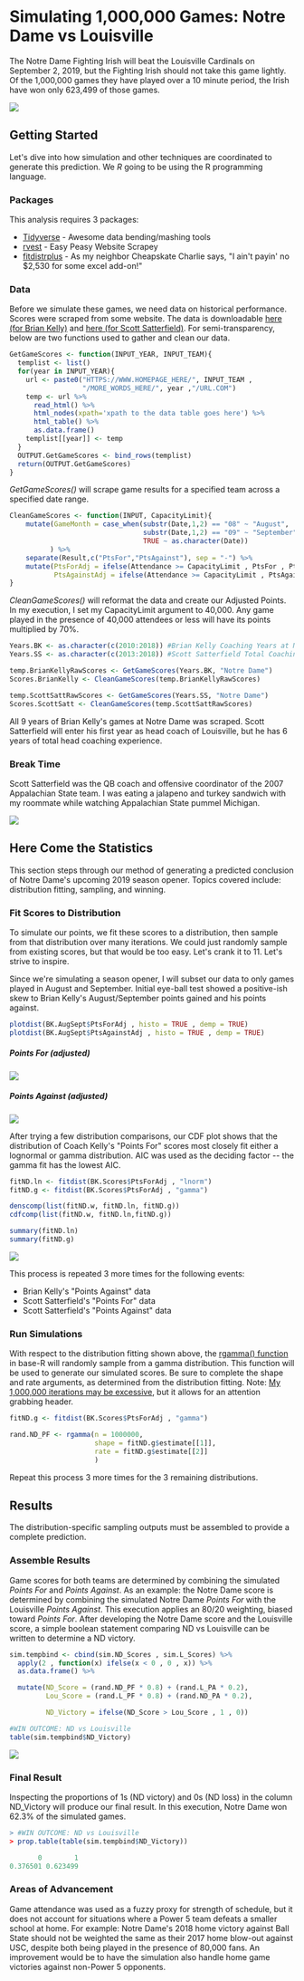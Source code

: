 # Simulating 1,000,000 Games: Notre Dame vs Louisville

The Notre Dame Fighting Irish will beat the Louisville Cardinals on September 2, 2019, but the Fighting Irish should not take this game lightly. Of the 1,000,000 games they have played over a 10 minute period, the Irish have won only 623,499 of those games.



![](https://raw.githubusercontent.com/Vincent-Chung/Predicting-2019-ND-vs-Louisville/master/ReadMe_Images/SLACT.png)



## Getting Started

Let's dive into how simulation and other techniques are coordinated to generate this prediction. We *R* going to be using the R programming language.

### Packages

This analysis requires 3 packages:

* [Tidyverse](https://www.tidyverse.org/packages/) - Awesome data bending/mashing tools
* [rvest](https://cran.r-project.org/web/packages/rvest/rvest.pdf) - Easy Peasy Website Scrapey
* [fitdistrplus](https://cran.r-project.org/web/packages/fitdistrplus/fitdistrplus.pdf) - As my neighbor Cheapskate Charlie says, "I ain't payin' no $2,530 for some excel add-on!"

### Data

Before we simulate these games, we need data on historical performance. Scores were scraped from some website. The data is downloadable [here (for Brian Kelly)](https://github.com/Vincent-Chung/Predicting-2019-ND-vs-Louisville/blob/master/Data_BrianKellyScores.csv) and [here (for Scott Satterfield)](https://github.com/Vincent-Chung/Predicting-2019-ND-vs-Louisville/blob/master/Data_ScottSattScores.csv). For semi-transparency, below are two functions used to gather and clean our data. 

``` R
GetGameScores <- function(INPUT_YEAR, INPUT_TEAM){
  templist <- list() 
  for(year in INPUT_YEAR){    
    url <- paste0("HTTPS://WWW.HOMEPAGE_HERE/", INPUT_TEAM ,
                  "/MORE_WORDS_HERE/", year ,"/URL.COM")
    temp <- url %>%
      read_html() %>%
      html_nodes(xpath='xpath to the data table goes here') %>%
      html_table() %>%
      as.data.frame()
    templist[[year]] <- temp
  }
  OUTPUT.GetGameScores <- bind_rows(templist)
  return(OUTPUT.GetGameScores)
}
```

*GetGameScores()* will scrape game results for a specified team across a specified date range.

```R
CleanGameScores <- function(INPUT, CapacityLimit){
    mutate(GameMonth = case_when(substr(Date,1,2) == "08" ~ "August",
               					 substr(Date,1,2) == "09" ~ "September",
               				     TRUE ~ as.character(Date))
          ) %>%
    separate(Result,c("PtsFor","PtsAgainst"), sep = "-") %>%
    mutate(PtsForAdj = ifelse(Attendance >= CapacityLimit , PtsFor , PtsFor * 0.70),
           PtsAgainstAdj = ifelse(Attendance >= CapacityLimit , PtsAgainst , PtsAgainst * 0.70))
}

```

*CleanGameScores()* will reformat the data and create our Adjusted Points. In my execution, I set my CapacityLimit argument to 40,000. Any game played in the presence of 40,000 attendees or less will have its points multiplied by 70%.

```R
Years.BK <- as.character(c(2010:2018)) #Brian Kelly Coaching Years at ND
Years.SS <- as.character(c(2013:2018)) #Scott Satterfield Total Coaching Years

temp.BrianKellyRawScores <- GetGameScores(Years.BK, "Notre Dame")
Scores.BrianKelly <- CleanGameScores(temp.BrianKellyRawScores)

temp.ScottSattRawScores <- GetGameScores(Years.SS, "Notre Dame")
Scores.ScottSatt <- CleanGameScores(temp.ScottSattRawScores)

```

All 9 years of Brian Kelly's games at Notre Dame was scraped. Scott Satterfield will enter his first year as head coach of  Louisville, but he has 6 years of total head coaching experience.

### Break Time

Scott Satterfield was the QB coach and offensive coordinator of the 2007 Appalachian State team. I was eating a jalapeno and turkey sandwich with my roommate while watching Appalachian State pummel Michigan.

[![](https://raw.githubusercontent.com/Vincent-Chung/Predicting-2019-ND-vs-Louisville/master/ReadMe_Images/2020-05-22%2018_40_48-Window.png)](https://www.youtube.com/watch?v=N9zpDEsqrbs)



## Here Come the Statistics

This section steps through our method of generating a predicted conclusion of Notre Dame's upcoming 2019 season opener. Topics covered include: distribution fitting, sampling, and winning.

### Fit Scores to Distribution

To simulate our points, we fit these scores to a distribution, then  sample from that distribution over many iterations. We could just  randomly sample from existing scores, but that would be too easy. Let's  crank it to 11. Let's strive to inspire.

Since we're simulating a season opener, I will subset our data to only games played in August and September. Initial eye-ball test showed a positive-ish skew to Brian Kelly's August/September points gained and his points against.

``` R
plotdist(BK.AugSept$PtsForAdj , histo = TRUE , demp = TRUE)    
plotdist(BK.AugSept$PtsAgainstAdj , histo = TRUE , demp = TRUE) 
```

##### Points For (adjusted)

![](https://raw.githubusercontent.com/Vincent-Chung/Predicting-2019-ND-vs-Louisville/master/ReadMe_Images/DistBrianKellyPtsFor.png)

##### Points Against (adjusted)

![](https://raw.githubusercontent.com/Vincent-Chung/Predicting-2019-ND-vs-Louisville/master/ReadMe_Images/DistBrianKellyPtsAgainst.png)

After trying a few distribution comparisons, our CDF plot shows that the distribution of Coach Kelly's "Points For" scores most closely fit either a lognormal or gamma distribution. AIC was used as the deciding factor -- the gamma fit has the lowest AIC.

```R
fitND.ln <- fitdist(BK.Scores$PtsForAdj , "lnorm")
fitND.g <- fitdist(BK.Scores$PtsForAdj , "gamma")

denscomp(list(fitND.w, fitND.ln, fitND.g))
cdfcomp(list(fitND.w, fitND.ln,fitND.g)) 

summary(fitND.ln)
summary(fitND.g)
```

![](https://raw.githubusercontent.com/Vincent-Chung/Predicting-2019-ND-vs-Louisville/master/ReadMe_Images/CDFsBrianKellyPtsFor.png)

This process is repeated 3 more times for the following events:

- Brian Kelly's "Points Against" data
- Scott Satterfield's "Points For" data
- Scott Satterfield's "Points Against" data

### Run Simulations

With respect to the distribution fitting shown above, the [rgamma() function](https://stat.ethz.ch/R-manual/R-devel/library/stats/html/GammaDist.html) in base-R will randomly sample from a gamma distribution. This function will be used to generate our simulated scores. Be sure to complete the shape and rate arguments, as determined from the distribution fitting. Note: [My 1,000,000 iterations may be excessive](https://kb.palisade.com/index.php?pg=kb.page&id=125), but it allows for an attention grabbing header.

```R
fitND.g <- fitdist(BK.Scores$PtsForAdj , "gamma")

rand.ND_PF <- rgamma(n = 1000000,
                     shape = fitND.g$estimate[[1]],
                     rate = fitND.g$estimate[[2]]
                     )
```

Repeat this process 3 more times for the 3 remaining distributions.

## Results

The distribution-specific sampling outputs must be assembled to provide a complete prediction. 

### Assemble Results

Game scores for both teams are determined by combining the simulated *Points For* and *Points Against*. As an example: the Notre Dame score is determined by combining the simulated Notre Dame *Points For* with the Louisville *Points Against*. This execution applies an 80/20 weighting, biased toward *Points For*. After developing the Notre Dame score and the Louisville score, a simple boolean statement comparing ND vs Louisville can be written to determine a ND victory.

```R
sim.tempbind <- cbind(sim.ND_Scores , sim.L_Scores) %>%
  apply(2 , function(x) ifelse(x < 0 , 0 , x)) %>%
  as.data.frame() %>%

  mutate(ND_Score = (rand.ND_PF * 0.8) + (rand.L_PA * 0.2),
         Lou_Score = (rand.L_PF * 0.8) + (rand.ND_PA * 0.2),

         ND_Victory = ifelse(ND_Score > Lou_Score , 1 , 0))

#WIN OUTCOME: ND vs Louisville
table(sim.tempbind$ND_Victory)
```

![](https://raw.githubusercontent.com/Vincent-Chung/Predicting-2019-ND-vs-Louisville/master/ReadMe_Images/NDvsLouOutcomeTable.png)

### Final Result

Inspecting the proportions of 1s (ND victory) and 0s (ND loss) in the column ND_Victory will produce our final result. In this execution, Notre Dame won 62.3% of the simulated games.

```R
> #WIN OUTCOME: ND vs Louisville
> prop.table(table(sim.tempbind$ND_Victory))

       0        1 
0.376501 0.623499 
```

### Areas of Advancement

Game attendance was used as a fuzzy proxy for strength of schedule, but it does not account for situations where a Power 5 team defeats a smaller school at home. For example: Notre Dame's 2018 home victory against Ball State should not be weighted the same as their 2017 home blow-out against USC, despite both being played in the presence of 80,000 fans. An improvement would be to have the simulation also handle home game victories against non-Power 5 opponents.
